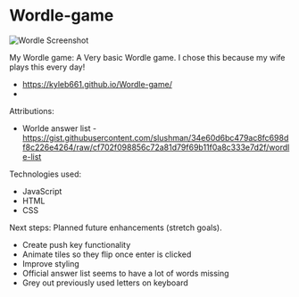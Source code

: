 # Wordle-game

![Wordle Screenshot](https://github.com/user-attachments/assets/fb3e7f7e-66e9-43ca-99f1-23d657c5cfc2)


My Wordle game:  A Very basic Wordle game. I chose this because my wife plays this every day!
- https://kyleb661.github.io/Wordle-game/
- 
Attributions: 
- Worlde answer list - https://gist.githubusercontent.com/slushman/34e60d6bc479ac8fc698df8c226e4264/raw/cf702f098856c72a81d79f69b11f0a8c333e7d2f/wordle-list 

Technologies used: 
- JavaScript
- HTML
- CSS

Next steps: Planned future enhancements (stretch goals).
- Create push key functionality
- Animate tiles so they flip once enter is clicked
- Improve styling
- Official answer list seems to have a lot of words missing
- Grey out previously used letters on keyboard
